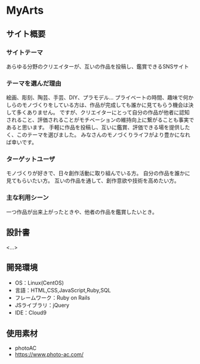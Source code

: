 # MyArts

## サイト概要
### サイトテーマ
あらゆる分野のクリエイターが、互いの作品を投稿し、鑑賞できるSNSサイト

### テーマを選んだ理由
絵画、彫刻、陶芸、手芸、DIY、プラモデル…
プライベートの時間、趣味で何かしらのモノづくりをしている方は、作品が完成しても誰かに見てもらう機会は決して多くありません。
ですが、クリエイターにとって自分の作品が他者に認知されること、評価されることがモチベーションの維持向上に繋がることも事実であると思います。
手軽に作品を投稿し、互いに鑑賞、評価できる場を提供したく、このテーマを選びました。
みなさんのモノづくりライフがより豊かになれば幸いです。

### ターゲットユーザ
モノづくりが好きで、日々創作活動に取り組んでいる方。
自分の作品を誰かに見てもらいたい方。
互いの作品を通して、創作意欲や技術を高めたい方。

### 主な利用シーン
一つ作品が出来上がったときや、他者の作品を鑑賞したいとき。

## 設計書
<...>

## 開発環境
- OS：Linux(CentOS)
- 言語：HTML,CSS,JavaScript,Ruby,SQL
- フレームワーク：Ruby on Rails
- JSライブラリ：jQuery
- IDE：Cloud9

## 使用素材
- photoAC
- https://www.photo-ac.com/